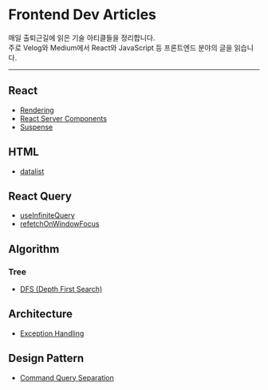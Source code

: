 # Frontend Dev Articles

매일 출퇴근길에 읽은 기술 아티클들을 정리합니다.   
주로 Velog와 Medium에서 React와 JavaScript 등 프론트엔드 분야의 글을 읽습니다.   

***

## React
- [Rendering](https://github.com/heereal/Frontend_Dev_Articles/blob/main/React/Rendering.md)
- [React Server Components](https://github.com/heereal/Frontend_Dev_Articles/blob/main/React/React_Server_Components.md)
- [Suspense](https://github.com/heereal/Frontend_Dev_Articles/blob/main/React/Suspense.md)


## HTML
- [datalist](https://github.com/heereal/Frontend_Dev_Articles/blob/main/HTML/datalist.md)


## React Query
- [useInfiniteQuery](https://github.com/heereal/Frontend_Dev_Articles/blob/main/React%20Query/useInfiniteQuery.md)
- [refetchOnWindowFocus](https://github.com/heereal/Frontend_Dev_Articles/blob/main/React%20Query/refetchOnWindowFocus.md)


## Algorithm
### Tree
- [DFS (Depth First Search)](https://github.com/heereal/Frontend_Dev_Articles/blob/main/Algorithm/Tree/DFS.md)


## Architecture
- [Exception Handling](https://github.com/heereal/Frontend_Dev_Articles/blob/main/Architecture/Exception_Handling.md)


## Design Pattern
- [Command Query Separation](https://github.com/heereal/Frontend_Dev_Articles/blob/main/Design%20Pattern/Command_Query_Separation.md)



  
